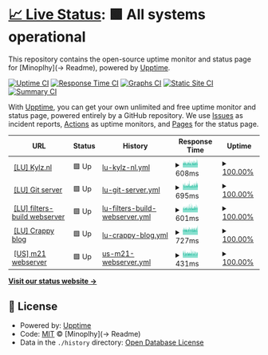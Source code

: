 # [📈 Live Status](https://status.kylz.nl): <!--live status--> **🟩 All systems operational**

This repository contains the open-source uptime monitor and status page for [Minoplhy](-> Readme), powered by [Upptime](https://github.com/upptime/upptime).

[![Uptime CI](https://github.com/minoplhy/upptime-status/workflows/Uptime%20CI/badge.svg)](https://github.com/minoplhy/upptime-status/actions?query=workflow%3A%22Uptime+CI%22)
[![Response Time CI](https://github.com/minoplhy/upptime-status/workflows/Response%20Time%20CI/badge.svg)](https://github.com/minoplhy/upptime-status/actions?query=workflow%3A%22Response+Time+CI%22)
[![Graphs CI](https://github.com/minoplhy/upptime-status/workflows/Graphs%20CI/badge.svg)](https://github.com/minoplhy/upptime-status/actions?query=workflow%3A%22Graphs+CI%22)
[![Static Site CI](https://github.com/minoplhy/upptime-status/workflows/Static%20Site%20CI/badge.svg)](https://github.com/minoplhy/upptime-status/actions?query=workflow%3A%22Static+Site+CI%22)
[![Summary CI](https://github.com/minoplhy/upptime-status/workflows/Summary%20CI/badge.svg)](https://github.com/minoplhy/upptime-status/actions?query=workflow%3A%22Summary+CI%22)

With [Upptime](https://upptime.js.org), you can get your own unlimited and free uptime monitor and status page, powered entirely by a GitHub repository. We use [Issues](https://github.com/minoplhy/upptime-status/issues) as incident reports, [Actions](https://github.com/minoplhy/upptime-status/actions) as uptime monitors, and [Pages](https://status.kylz.nl) for the status page.

<!--start: status pages-->
<!-- This summary is generated by Upptime (https://github.com/upptime/upptime) -->
<!-- Do not edit this manually, your changes will be overwritten -->
<!-- prettier-ignore -->
| URL | Status | History | Response Time | Uptime |
| --- | ------ | ------- | ------------- | ------ |
| <img alt="" src="https://favicons.githubusercontent.com/kylz.nl" height="13"> [[LU] Kylz.nl](https://kylz.nl) | 🟩 Up | [lu-kylz-nl.yml](https://github.com/minoplhy/upptime-status/commits/HEAD/history/lu-kylz-nl.yml) | <details><summary><img alt="Response time graph" src="./graphs/lu-kylz-nl/response-time-week.png" height="20"> 608ms</summary><br><a href="https://status.kylz.nl/history/lu-kylz-nl"><img alt="Response time 608" src="https://img.shields.io/endpoint?url=https%3A%2F%2Fraw.githubusercontent.com%2Fminoplhy%2Fupptime-status%2FHEAD%2Fapi%2Flu-kylz-nl%2Fresponse-time.json"></a><br><a href="https://status.kylz.nl/history/lu-kylz-nl"><img alt="24-hour response time 616" src="https://img.shields.io/endpoint?url=https%3A%2F%2Fraw.githubusercontent.com%2Fminoplhy%2Fupptime-status%2FHEAD%2Fapi%2Flu-kylz-nl%2Fresponse-time-day.json"></a><br><a href="https://status.kylz.nl/history/lu-kylz-nl"><img alt="7-day response time 608" src="https://img.shields.io/endpoint?url=https%3A%2F%2Fraw.githubusercontent.com%2Fminoplhy%2Fupptime-status%2FHEAD%2Fapi%2Flu-kylz-nl%2Fresponse-time-week.json"></a><br><a href="https://status.kylz.nl/history/lu-kylz-nl"><img alt="30-day response time 608" src="https://img.shields.io/endpoint?url=https%3A%2F%2Fraw.githubusercontent.com%2Fminoplhy%2Fupptime-status%2FHEAD%2Fapi%2Flu-kylz-nl%2Fresponse-time-month.json"></a><br><a href="https://status.kylz.nl/history/lu-kylz-nl"><img alt="1-year response time 608" src="https://img.shields.io/endpoint?url=https%3A%2F%2Fraw.githubusercontent.com%2Fminoplhy%2Fupptime-status%2FHEAD%2Fapi%2Flu-kylz-nl%2Fresponse-time-year.json"></a></details> | <details><summary><a href="https://status.kylz.nl/history/lu-kylz-nl">100.00%</a></summary><a href="https://status.kylz.nl/history/lu-kylz-nl"><img alt="All-time uptime 100.00%" src="https://img.shields.io/endpoint?url=https%3A%2F%2Fraw.githubusercontent.com%2Fminoplhy%2Fupptime-status%2FHEAD%2Fapi%2Flu-kylz-nl%2Fuptime.json"></a><br><a href="https://status.kylz.nl/history/lu-kylz-nl"><img alt="24-hour uptime 100.00%" src="https://img.shields.io/endpoint?url=https%3A%2F%2Fraw.githubusercontent.com%2Fminoplhy%2Fupptime-status%2FHEAD%2Fapi%2Flu-kylz-nl%2Fuptime-day.json"></a><br><a href="https://status.kylz.nl/history/lu-kylz-nl"><img alt="7-day uptime 100.00%" src="https://img.shields.io/endpoint?url=https%3A%2F%2Fraw.githubusercontent.com%2Fminoplhy%2Fupptime-status%2FHEAD%2Fapi%2Flu-kylz-nl%2Fuptime-week.json"></a><br><a href="https://status.kylz.nl/history/lu-kylz-nl"><img alt="30-day uptime 100.00%" src="https://img.shields.io/endpoint?url=https%3A%2F%2Fraw.githubusercontent.com%2Fminoplhy%2Fupptime-status%2FHEAD%2Fapi%2Flu-kylz-nl%2Fuptime-month.json"></a><br><a href="https://status.kylz.nl/history/lu-kylz-nl"><img alt="1-year uptime 100.00%" src="https://img.shields.io/endpoint?url=https%3A%2F%2Fraw.githubusercontent.com%2Fminoplhy%2Fupptime-status%2FHEAD%2Fapi%2Flu-kylz-nl%2Fuptime-year.json"></a></details>
| <img alt="" src="https://git.kylz.nl/img/logo.svg" height="13"> [[LU] Git server](https://git.kylz.nl) | 🟩 Up | [lu-git-server.yml](https://github.com/minoplhy/upptime-status/commits/HEAD/history/lu-git-server.yml) | <details><summary><img alt="Response time graph" src="./graphs/lu-git-server/response-time-week.png" height="20"> 695ms</summary><br><a href="https://status.kylz.nl/history/lu-git-server"><img alt="Response time 695" src="https://img.shields.io/endpoint?url=https%3A%2F%2Fraw.githubusercontent.com%2Fminoplhy%2Fupptime-status%2FHEAD%2Fapi%2Flu-git-server%2Fresponse-time.json"></a><br><a href="https://status.kylz.nl/history/lu-git-server"><img alt="24-hour response time 698" src="https://img.shields.io/endpoint?url=https%3A%2F%2Fraw.githubusercontent.com%2Fminoplhy%2Fupptime-status%2FHEAD%2Fapi%2Flu-git-server%2Fresponse-time-day.json"></a><br><a href="https://status.kylz.nl/history/lu-git-server"><img alt="7-day response time 695" src="https://img.shields.io/endpoint?url=https%3A%2F%2Fraw.githubusercontent.com%2Fminoplhy%2Fupptime-status%2FHEAD%2Fapi%2Flu-git-server%2Fresponse-time-week.json"></a><br><a href="https://status.kylz.nl/history/lu-git-server"><img alt="30-day response time 695" src="https://img.shields.io/endpoint?url=https%3A%2F%2Fraw.githubusercontent.com%2Fminoplhy%2Fupptime-status%2FHEAD%2Fapi%2Flu-git-server%2Fresponse-time-month.json"></a><br><a href="https://status.kylz.nl/history/lu-git-server"><img alt="1-year response time 695" src="https://img.shields.io/endpoint?url=https%3A%2F%2Fraw.githubusercontent.com%2Fminoplhy%2Fupptime-status%2FHEAD%2Fapi%2Flu-git-server%2Fresponse-time-year.json"></a></details> | <details><summary><a href="https://status.kylz.nl/history/lu-git-server">100.00%</a></summary><a href="https://status.kylz.nl/history/lu-git-server"><img alt="All-time uptime 100.00%" src="https://img.shields.io/endpoint?url=https%3A%2F%2Fraw.githubusercontent.com%2Fminoplhy%2Fupptime-status%2FHEAD%2Fapi%2Flu-git-server%2Fuptime.json"></a><br><a href="https://status.kylz.nl/history/lu-git-server"><img alt="24-hour uptime 100.00%" src="https://img.shields.io/endpoint?url=https%3A%2F%2Fraw.githubusercontent.com%2Fminoplhy%2Fupptime-status%2FHEAD%2Fapi%2Flu-git-server%2Fuptime-day.json"></a><br><a href="https://status.kylz.nl/history/lu-git-server"><img alt="7-day uptime 100.00%" src="https://img.shields.io/endpoint?url=https%3A%2F%2Fraw.githubusercontent.com%2Fminoplhy%2Fupptime-status%2FHEAD%2Fapi%2Flu-git-server%2Fuptime-week.json"></a><br><a href="https://status.kylz.nl/history/lu-git-server"><img alt="30-day uptime 100.00%" src="https://img.shields.io/endpoint?url=https%3A%2F%2Fraw.githubusercontent.com%2Fminoplhy%2Fupptime-status%2FHEAD%2Fapi%2Flu-git-server%2Fuptime-month.json"></a><br><a href="https://status.kylz.nl/history/lu-git-server"><img alt="1-year uptime 100.00%" src="https://img.shields.io/endpoint?url=https%3A%2F%2Fraw.githubusercontent.com%2Fminoplhy%2Fupptime-status%2FHEAD%2Fapi%2Flu-git-server%2Fuptime-year.json"></a></details>
| <img alt="" src="https://favicons.githubusercontent.com/filters.kylz.nl" height="13"> [[LU] filters-build webserver](https://filters.kylz.nl) | 🟩 Up | [lu-filters-build-webserver.yml](https://github.com/minoplhy/upptime-status/commits/HEAD/history/lu-filters-build-webserver.yml) | <details><summary><img alt="Response time graph" src="./graphs/lu-filters-build-webserver/response-time-week.png" height="20"> 601ms</summary><br><a href="https://status.kylz.nl/history/lu-filters-build-webserver"><img alt="Response time 601" src="https://img.shields.io/endpoint?url=https%3A%2F%2Fraw.githubusercontent.com%2Fminoplhy%2Fupptime-status%2FHEAD%2Fapi%2Flu-filters-build-webserver%2Fresponse-time.json"></a><br><a href="https://status.kylz.nl/history/lu-filters-build-webserver"><img alt="24-hour response time 613" src="https://img.shields.io/endpoint?url=https%3A%2F%2Fraw.githubusercontent.com%2Fminoplhy%2Fupptime-status%2FHEAD%2Fapi%2Flu-filters-build-webserver%2Fresponse-time-day.json"></a><br><a href="https://status.kylz.nl/history/lu-filters-build-webserver"><img alt="7-day response time 601" src="https://img.shields.io/endpoint?url=https%3A%2F%2Fraw.githubusercontent.com%2Fminoplhy%2Fupptime-status%2FHEAD%2Fapi%2Flu-filters-build-webserver%2Fresponse-time-week.json"></a><br><a href="https://status.kylz.nl/history/lu-filters-build-webserver"><img alt="30-day response time 601" src="https://img.shields.io/endpoint?url=https%3A%2F%2Fraw.githubusercontent.com%2Fminoplhy%2Fupptime-status%2FHEAD%2Fapi%2Flu-filters-build-webserver%2Fresponse-time-month.json"></a><br><a href="https://status.kylz.nl/history/lu-filters-build-webserver"><img alt="1-year response time 601" src="https://img.shields.io/endpoint?url=https%3A%2F%2Fraw.githubusercontent.com%2Fminoplhy%2Fupptime-status%2FHEAD%2Fapi%2Flu-filters-build-webserver%2Fresponse-time-year.json"></a></details> | <details><summary><a href="https://status.kylz.nl/history/lu-filters-build-webserver">100.00%</a></summary><a href="https://status.kylz.nl/history/lu-filters-build-webserver"><img alt="All-time uptime 100.00%" src="https://img.shields.io/endpoint?url=https%3A%2F%2Fraw.githubusercontent.com%2Fminoplhy%2Fupptime-status%2FHEAD%2Fapi%2Flu-filters-build-webserver%2Fuptime.json"></a><br><a href="https://status.kylz.nl/history/lu-filters-build-webserver"><img alt="24-hour uptime 100.00%" src="https://img.shields.io/endpoint?url=https%3A%2F%2Fraw.githubusercontent.com%2Fminoplhy%2Fupptime-status%2FHEAD%2Fapi%2Flu-filters-build-webserver%2Fuptime-day.json"></a><br><a href="https://status.kylz.nl/history/lu-filters-build-webserver"><img alt="7-day uptime 100.00%" src="https://img.shields.io/endpoint?url=https%3A%2F%2Fraw.githubusercontent.com%2Fminoplhy%2Fupptime-status%2FHEAD%2Fapi%2Flu-filters-build-webserver%2Fuptime-week.json"></a><br><a href="https://status.kylz.nl/history/lu-filters-build-webserver"><img alt="30-day uptime 100.00%" src="https://img.shields.io/endpoint?url=https%3A%2F%2Fraw.githubusercontent.com%2Fminoplhy%2Fupptime-status%2FHEAD%2Fapi%2Flu-filters-build-webserver%2Fuptime-month.json"></a><br><a href="https://status.kylz.nl/history/lu-filters-build-webserver"><img alt="1-year uptime 100.00%" src="https://img.shields.io/endpoint?url=https%3A%2F%2Fraw.githubusercontent.com%2Fminoplhy%2Fupptime-status%2FHEAD%2Fapi%2Flu-filters-build-webserver%2Fuptime-year.json"></a></details>
| <img alt="" src="https://crappy.kylz.nl/favicon.ico" height="13"> [[LU] Crappy blog](https://crappy.kylz.nl) | 🟩 Up | [lu-crappy-blog.yml](https://github.com/minoplhy/upptime-status/commits/HEAD/history/lu-crappy-blog.yml) | <details><summary><img alt="Response time graph" src="./graphs/lu-crappy-blog/response-time-week.png" height="20"> 727ms</summary><br><a href="https://status.kylz.nl/history/lu-crappy-blog"><img alt="Response time 727" src="https://img.shields.io/endpoint?url=https%3A%2F%2Fraw.githubusercontent.com%2Fminoplhy%2Fupptime-status%2FHEAD%2Fapi%2Flu-crappy-blog%2Fresponse-time.json"></a><br><a href="https://status.kylz.nl/history/lu-crappy-blog"><img alt="24-hour response time 724" src="https://img.shields.io/endpoint?url=https%3A%2F%2Fraw.githubusercontent.com%2Fminoplhy%2Fupptime-status%2FHEAD%2Fapi%2Flu-crappy-blog%2Fresponse-time-day.json"></a><br><a href="https://status.kylz.nl/history/lu-crappy-blog"><img alt="7-day response time 727" src="https://img.shields.io/endpoint?url=https%3A%2F%2Fraw.githubusercontent.com%2Fminoplhy%2Fupptime-status%2FHEAD%2Fapi%2Flu-crappy-blog%2Fresponse-time-week.json"></a><br><a href="https://status.kylz.nl/history/lu-crappy-blog"><img alt="30-day response time 727" src="https://img.shields.io/endpoint?url=https%3A%2F%2Fraw.githubusercontent.com%2Fminoplhy%2Fupptime-status%2FHEAD%2Fapi%2Flu-crappy-blog%2Fresponse-time-month.json"></a><br><a href="https://status.kylz.nl/history/lu-crappy-blog"><img alt="1-year response time 727" src="https://img.shields.io/endpoint?url=https%3A%2F%2Fraw.githubusercontent.com%2Fminoplhy%2Fupptime-status%2FHEAD%2Fapi%2Flu-crappy-blog%2Fresponse-time-year.json"></a></details> | <details><summary><a href="https://status.kylz.nl/history/lu-crappy-blog">100.00%</a></summary><a href="https://status.kylz.nl/history/lu-crappy-blog"><img alt="All-time uptime 100.00%" src="https://img.shields.io/endpoint?url=https%3A%2F%2Fraw.githubusercontent.com%2Fminoplhy%2Fupptime-status%2FHEAD%2Fapi%2Flu-crappy-blog%2Fuptime.json"></a><br><a href="https://status.kylz.nl/history/lu-crappy-blog"><img alt="24-hour uptime 100.00%" src="https://img.shields.io/endpoint?url=https%3A%2F%2Fraw.githubusercontent.com%2Fminoplhy%2Fupptime-status%2FHEAD%2Fapi%2Flu-crappy-blog%2Fuptime-day.json"></a><br><a href="https://status.kylz.nl/history/lu-crappy-blog"><img alt="7-day uptime 100.00%" src="https://img.shields.io/endpoint?url=https%3A%2F%2Fraw.githubusercontent.com%2Fminoplhy%2Fupptime-status%2FHEAD%2Fapi%2Flu-crappy-blog%2Fuptime-week.json"></a><br><a href="https://status.kylz.nl/history/lu-crappy-blog"><img alt="30-day uptime 100.00%" src="https://img.shields.io/endpoint?url=https%3A%2F%2Fraw.githubusercontent.com%2Fminoplhy%2Fupptime-status%2FHEAD%2Fapi%2Flu-crappy-blog%2Fuptime-month.json"></a><br><a href="https://status.kylz.nl/history/lu-crappy-blog"><img alt="1-year uptime 100.00%" src="https://img.shields.io/endpoint?url=https%3A%2F%2Fraw.githubusercontent.com%2Fminoplhy%2Fupptime-status%2FHEAD%2Fapi%2Flu-crappy-blog%2Fuptime-year.json"></a></details>
| <img alt="" src="https://favicons.githubusercontent.com/m21.kylz.nl" height="13"> [[US] m21 webserver](https://m21.kylz.nl) | 🟩 Up | [us-m21-webserver.yml](https://github.com/minoplhy/upptime-status/commits/HEAD/history/us-m21-webserver.yml) | <details><summary><img alt="Response time graph" src="./graphs/us-m21-webserver/response-time-week.png" height="20"> 431ms</summary><br><a href="https://status.kylz.nl/history/us-m21-webserver"><img alt="Response time 431" src="https://img.shields.io/endpoint?url=https%3A%2F%2Fraw.githubusercontent.com%2Fminoplhy%2Fupptime-status%2FHEAD%2Fapi%2Fus-m21-webserver%2Fresponse-time.json"></a><br><a href="https://status.kylz.nl/history/us-m21-webserver"><img alt="24-hour response time 445" src="https://img.shields.io/endpoint?url=https%3A%2F%2Fraw.githubusercontent.com%2Fminoplhy%2Fupptime-status%2FHEAD%2Fapi%2Fus-m21-webserver%2Fresponse-time-day.json"></a><br><a href="https://status.kylz.nl/history/us-m21-webserver"><img alt="7-day response time 431" src="https://img.shields.io/endpoint?url=https%3A%2F%2Fraw.githubusercontent.com%2Fminoplhy%2Fupptime-status%2FHEAD%2Fapi%2Fus-m21-webserver%2Fresponse-time-week.json"></a><br><a href="https://status.kylz.nl/history/us-m21-webserver"><img alt="30-day response time 431" src="https://img.shields.io/endpoint?url=https%3A%2F%2Fraw.githubusercontent.com%2Fminoplhy%2Fupptime-status%2FHEAD%2Fapi%2Fus-m21-webserver%2Fresponse-time-month.json"></a><br><a href="https://status.kylz.nl/history/us-m21-webserver"><img alt="1-year response time 431" src="https://img.shields.io/endpoint?url=https%3A%2F%2Fraw.githubusercontent.com%2Fminoplhy%2Fupptime-status%2FHEAD%2Fapi%2Fus-m21-webserver%2Fresponse-time-year.json"></a></details> | <details><summary><a href="https://status.kylz.nl/history/us-m21-webserver">100.00%</a></summary><a href="https://status.kylz.nl/history/us-m21-webserver"><img alt="All-time uptime 100.00%" src="https://img.shields.io/endpoint?url=https%3A%2F%2Fraw.githubusercontent.com%2Fminoplhy%2Fupptime-status%2FHEAD%2Fapi%2Fus-m21-webserver%2Fuptime.json"></a><br><a href="https://status.kylz.nl/history/us-m21-webserver"><img alt="24-hour uptime 100.00%" src="https://img.shields.io/endpoint?url=https%3A%2F%2Fraw.githubusercontent.com%2Fminoplhy%2Fupptime-status%2FHEAD%2Fapi%2Fus-m21-webserver%2Fuptime-day.json"></a><br><a href="https://status.kylz.nl/history/us-m21-webserver"><img alt="7-day uptime 100.00%" src="https://img.shields.io/endpoint?url=https%3A%2F%2Fraw.githubusercontent.com%2Fminoplhy%2Fupptime-status%2FHEAD%2Fapi%2Fus-m21-webserver%2Fuptime-week.json"></a><br><a href="https://status.kylz.nl/history/us-m21-webserver"><img alt="30-day uptime 100.00%" src="https://img.shields.io/endpoint?url=https%3A%2F%2Fraw.githubusercontent.com%2Fminoplhy%2Fupptime-status%2FHEAD%2Fapi%2Fus-m21-webserver%2Fuptime-month.json"></a><br><a href="https://status.kylz.nl/history/us-m21-webserver"><img alt="1-year uptime 100.00%" src="https://img.shields.io/endpoint?url=https%3A%2F%2Fraw.githubusercontent.com%2Fminoplhy%2Fupptime-status%2FHEAD%2Fapi%2Fus-m21-webserver%2Fuptime-year.json"></a></details>

<!--end: status pages-->

[**Visit our status website →**](https://status.kylz.nl)

## 📄 License

- Powered by: [Upptime](https://github.com/upptime/upptime)
- Code: [MIT](./LICENSE) © [Minoplhy](-> Readme)
- Data in the `./history` directory: [Open Database License](https://opendatacommons.org/licenses/odbl/1-0/)
